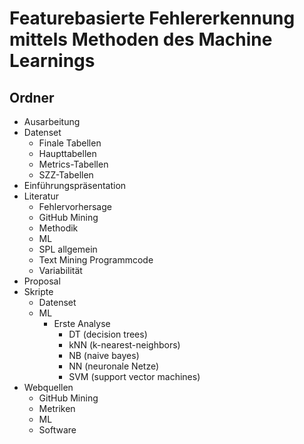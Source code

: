 # Featurebasierte Fehlererkennung mittels Methoden des Machine Learnings

## Ordner  
- Ausarbeitung  
- Datenset
  - Finale Tabellen
  - Haupttabellen
  - Metrics-Tabellen
  - SZZ-Tabellen
- Einführungspräsentation  
- Literatur  
  - Fehlervorhersage
  - GitHub Mining
  - Methodik
  - ML
  - SPL allgemein
  - Text Mining Programmcode
  - Variabilität
- Proposal
- Skripte   
  - Datenset
  - ML
    - Erste Analyse
      - DT (decision trees)
      - kNN (k-nearest-neighbors)
      - NB (naive bayes)
      - NN (neuronale Netze)
      - SVM (support vector machines)
- Webquellen
  - GitHub Mining
  - Metriken
  - ML
  - Software
